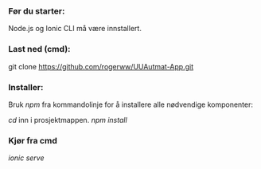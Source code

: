 
### Før du starter:
Node.js og Ionic CLI må være innstallert. 

### Last ned (cmd): 
git clone https://github.com/rogerww/UUAutmat-App.git

### Installer:
Bruk *npm* fra kommandolinje for å installere alle nødvendige komponenter: 

*cd* inn i prosjektmappen.
*npm install*

### Kjør fra cmd
*ionic serve* 